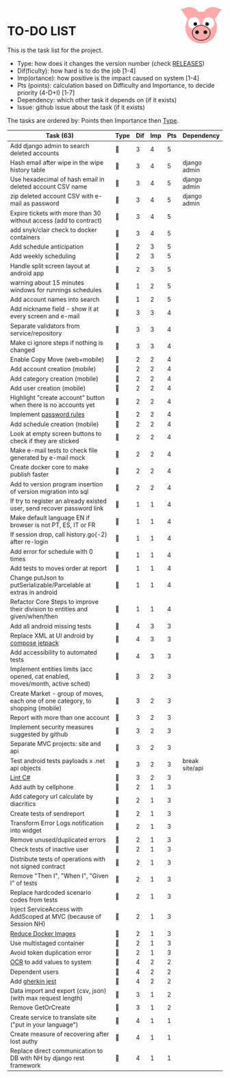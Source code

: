 <img src="../site/MVC/Assets/images/pig-on.svg" height="85" align="right"/>

# TO-DO LIST

This is the task list for the project.

- Type: how does it changes the version number (check [RELEASES](RELEASES.md))
- Dif(ficulty): how hard is to do the job \[1-4\]
- Imp(ortance): how positive is the impact caused on system \[1-4\]
- Pts (points): calculation based on Difficulty and Importance, to decide priority (4-D+I) \[1-7\]
- Dependency: which other task it depends on (if it exists)
- Issue: github issue about the task (if it exists)

The tasks are ordered by: Points then Importance then [Type](RELEASES.md#legend).

| Task (63)                                                                      | Type     | Dif | Imp | Pts | Dependency     |
| ------------------------------------------------------------------------------ | -------- | --- | --- | --- | -------------- |
| Add django admin to search deleted accounts                                    | :sheep:  |  3  |  4  |  5  |                |
| Hash email after wipe in the wipe history table                                | :sheep:  |  3  |  4  |  5  | django admin   |
| Use hexadecimal of hash email in deleted account CSV name                      | :sheep:  |  3  |  4  |  5  | django admin   |
| zip deleted account CSV with e-mail as password                                | :sheep:  |  3  |  4  |  5  | django admin   |
| Expire tickets with more than 30 without access (add to contract)              | :sheep:  |  3  |  4  |  5  |                |
| add snyk/clair check to docker containers                                      | :ant:    |  3  |  4  |  5  |                |
| Add schedule anticipation                                                      | :whale:  |  2  |  3  |  5  |                |
| Add weekly scheduling                                                          | :sheep:  |  2  |  3  |  5  |                |
| Handle split screen layout at android app                                      | :sheep:  |  2  |  3  |  5  |                |
| warning about 15 minutes windows for runnings schedules                        | :sheep:  |  1  |  2  |  5  |                |
| Add account names into search                                                  | :sheep:  |  1  |  2  |  5  |                |
| Add nickname field - show it at every screen and e-mail                        | :whale:  |  3  |  3  |  4  |                |
| Separate validators from service/repository                                    | :ant:    |  3  |  3  |  4  |                |
| Make ci ignore steps if nothing is changed                                     | :ant:    |  3  |  3  |  4  |                |
| Enable Copy Move (web+mobile)                                                  | :whale:  |  2  |  2  |  4  |                |
| Add account creation (mobile)                                                  | :whale:  |  2  |  2  |  4  |                |
| Add category creation (mobile)                                                 | :whale:  |  2  |  2  |  4  |                |
| Add user creation (mobile)                                                     | :whale:  |  2  |  2  |  4  |                |
| Highlight "create account" button when there is no accounts yet                | :sheep:  |  2  |  2  |  4  |                |
| Implement [password rules]                                                     | :sheep:  |  2  |  2  |  4  |                |
| Add schedule creation (mobile)                                                 | :sheep:  |  2  |  2  |  4  |                |
| Look at empty screen buttons to check if they are sticked                      | :ant:    |  2  |  2  |  4  |                |
| Make e-mail tests to check file generated by e-mail mock                       | :ant:    |  2  |  2  |  4  |                |
| Create docker core to make publish faster                                      | :ant:    |  2  |  2  |  4  |                |
| Add to version program insertion of version migration into sql                 | :ant:    |  2  |  2  |  4  |                |
| If try to register an already existed user, send recover password link         | :sheep:  |  1  |  1  |  4  |                |
| Make default language EN if browser is not PT, ES, IT or FR                    | :sheep:  |  1  |  1  |  4  |                |
| If session drop, call history.go(-2) after re-login                            | :sheep:  |  1  |  1  |  4  |                |
| Add error for schedule with 0 times                                            | :ant:    |  1  |  1  |  4  |                |
| Add tests to moves order at report                                             | :ant:    |  1  |  1  |  4  |                |
| Change putJson to putSerializable/Parcelable at extras in android              | :ant:    |  1  |  1  |  4  |                |
| Refactor Core Steps to improve their division to entities and given/when/then  | :ant:    |  1  |  1  |  4  |                |
| Add all android missing tests                                                  | :ant:    |  4  |  3  |  3  |                |
| Replace XML at UI android by [compose jetpack]                                 | :ant:    |  4  |  3  |  3  |                |
| Add accessibility to automated tests                                           | :ant:    |  4  |  3  |  3  |                |
| Implement entities limits (acc opened, cat enabled, moves/month, active sched) | :dragon: |  3  |  2  |  3  |                |
| Create Market - group of moves, each one of one category, to shopping (mobile) | :whale:  |  3  |  2  |  3  |                |
| Report with more than one account                                              | :whale:  |  3  |  2  |  3  |                |
| Implement security measures suggested by github                                | :ant:    |  3  |  2  |  3  |                |
| Separate MVC projects: site and api                                            | :ant:    |  3  |  2  |  3  |                |
| Test android tests payloads x .net api objects                                 | :ant:    |  3  |  2  |  3  | break site/api |
| [Lint C#]                                                                      | :ant:    |  3  |  2  |  3  |                |
| Add auth by cellphone                                                          | :whale:  |  2  |  1  |  3  |                |
| Add category url calculate by diacritics                                       | :sheep:  |  2  |  1  |  3  |                |
| Create tests of sendreport                                                     | :ant:    |  2  |  1  |  3  |                |
| Transform Error Logs notification into widget                                  | :ant:    |  2  |  1  |  3  |                |
| Remove unused/duplicated errors                                                | :ant:    |  2  |  1  |  3  |                |
| Check tests of inactive user                                                   | :ant:    |  2  |  1  |  3  |                |
| Distribute tests of operations with not signed contract                        | :ant:    |  2  |  1  |  3  |                |
| Remove "Then I", "When I", "Given I" of tests                                  | :ant:    |  2  |  1  |  3  |                |
| Replace hardcoded scenario codes from tests                                    | :ant:    |  2  |  1  |  3  |                |
| Inject ServiceAccess with AddScoped at MVC (because of Session NH)             | :ant:    |  2  |  1  |  3  |                |
| [Reduce Docker Images]                                                         | :ant:    |  2  |  1  |  3  |                |
| Use multistaged container                                                      | :ant:    |  2  |  1  |  3  |                |
| Avoid token duplication error                                                  | :ant:    |  2  |  1  |  3  |                |
| [OCR] to add values to system                                                  | :dragon: |  4  |  2  |  2  |                |
| Dependent users                                                                | :dragon: |  4  |  2  |  2  |                |
| Add [gherkin jest]                                                             | :ant:    |  4  |  2  |  2  |                |
| Data import and export (csv, json) (with max request length)                   | :dragon: |  3  |  1  |  2  |                |
| Remove GetOrCreate                                                             | :ant:    |  3  |  1  |  2  |                |
| Create service to translate site ("put in your language")                      | :dragon: |  4  |  1  |  1  |                |
| Create measure of recovering after lost authy                                  | :sheep:  |  4  |  1  |  1  |                |
| Replace direct communication to DB with NH by django rest framework            | :ant:    |  4  |  1  |  1  |                |

[compose jetpack]: https://medium.com/@nglauber/jetpack-compose-o-framework-de-ui-do-android-para-os-pr%C3%B3ximos-10-anos-e19adf28e57e
[password rules]: https://cheatsheetseries.owasp.org/cheatsheets/Authentication_Cheat_Sheet.html#implement-proper-password-strength-controls
[gherkin jest]: https://www.npmjs.com/package/gherkin-jest
[Lint C#]: https://medium.com/@michaelparkerdev/linting-c-in-2019-stylecop-sonar-resharper-and-roslyn-73e88af57ebd
[OCR]: https://developers.google.com/ml-kit/vision/text-recognition/android
[Reduce Docker Images]:https://www.ecloudcontrol.com/best-practices-to-reduce-docker-images-size/
